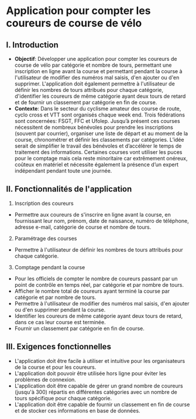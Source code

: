 # Application pour compter les coureurs de course de vélo

## I. Introduction
- **Objectif**: Développer une application pour compter les coureurs de course de vélo par catégorie et nombre de tours, permettant une inscription en ligne avant la course et permettant pendant la course à l'utilisateur de modifier des numéros mal saisis, d'en ajouter ou d'en supprimer. L'application doit également permettre à l'utilisateur de définir les nombres de tours attribués pour chaque catégorie, d'identifier les coureurs de même catégorie ayant deux tours de retard et de fournir un classement par catégorie en fin de course.
- **Contexte**: Dans le secteur du cyclisme amateur des course de route, cyclo cross et VTT sont organisés chaque week end. Trois fédérations sont concernées: FSGT, FFC et Ufolep. Jusqu’à présent ces courses nécessitent de nombreux bénévoles pour prendre les inscriptions (souvent par courrier), organiser une liste de départ et au moment de la course, chronométrer et définir les classements par catégories. L’idée serait de simplifier le travail des bénévoles et d’accélérer le temps de traitement des informations. Certaines courses vont utiliser les puces pour le comptage mais cela reste minoritaire car extrêmement onéreux, coûteux en matériel et nécessite également la présence d’un expert indépendant pendant toute une journée.

## II. Fonctionnalités de l'application
1. Inscription des coureurs
- Permettre aux coureurs de s'inscrire en ligne avant la course, en fournissant leur nom, prénom, date de naissance, numéro de téléphone, adresse e-mail, catégorie de course et nombre de tours.
2. Paramétrage des courses
- Permettre à l'utilisateur de définir les nombres de tours attribués pour chaque catégorie.
3. Comptage pendant la course
- Pour les officiels de compter le nombre de coureurs passant par un point de contrôle en temps réel, par catégorie et par nombre de tours.
- Afficher le nombre total de coureurs ayant terminé la course par catégorie et par nombre de tours.
- Permettre à l'utilisateur de modifier des numéros mal saisis, d'en ajouter ou d'en supprimer pendant la course.
- Identifier les coureurs de même catégorie ayant deux tours de retard, dans ce cas leur course est terminée.
- Fournir un classement par catégorie en fin de course.

## III. Exigences fonctionnelles
- L'application doit être facile à utiliser et intuitive pour les organisateurs de la course et pour les coureurs.
- L'application doit pouvoir être utilisée hors ligne pour éviter les problèmes de connexion.
- L'application doit être capable de gérer un grand nombre de coureurs (jusqu'à 300) répartis en différentes catégories avec un nombre de tours spécifique pour chaque catégorie.
- L'application doit être capable de fournir un classement en fin de course et de stocker ces informations en base de données.
